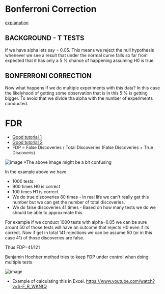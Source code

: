 # Bonferroni Correction 


[explanation](https://toptipbio.com/bonferroni-correction-method/)

## BACKGROUND - T TESTS

If we have alpha lets say = 0.05. This means we reject the null hypothesis whenever we see a result that under the normal curve falls so far from expected that it has only a 5 % chance of happening assuming H0 is true. 

## BONFERRONI CORRECTION

Now what happens if we do multiple experiments with this data? In this case the likelyhood of getting some observation that is in this 5 % is getting bigger. To avoid that we divide tha alpha with the number of experiments conducted. 


# FDR

+ [Good tutorial 1 ](https://www.youtube.com/watch?v=rZKa4tW2NKs&t=33s)
+ [Good tutorial 2](https://www.youtube.com/watch?v=K8LQSvtjcEo)
+ FDP = False Discoveries / Total Discoveries (False Discoveries + True Discoveris)

![image](https://user-images.githubusercontent.com/21141607/155094467-2428f9e7-003a-4bba-8ca3-7deee7529ba4.png)
*The above image might be a bit confusing



In the example above we have 
+ 1000 tests 
+ 900 times H0 is correct
+ 100 times H1 is correct 
+ We do true discoveries 80 times - In real life we can't really get this number but we can get the number of total discoveries.  
+ We do false discoveries 41 times - Based on how many tests we do we should be able to approximate this. 


For example if we conduct 1000 tests with alpha=0.05 we can be sure arount 50 of those tests will have an outcome that rejects H0 even if its correct. Now if get in total 141 rejections we can be assume 50 (or in this case 41) of those discoveries are false.    

Thus FDP=41/121


Benjamin Hochber method tries to keep FDP under control when doing multiple tests

![image](https://user-images.githubusercontent.com/21141607/155096527-fbb0260b-80cb-462c-a06c-81af388c782e.png)


+ Example of calculating this in Excel. https://www.youtube.com/watch?v=S-F_R_WKNfQ
